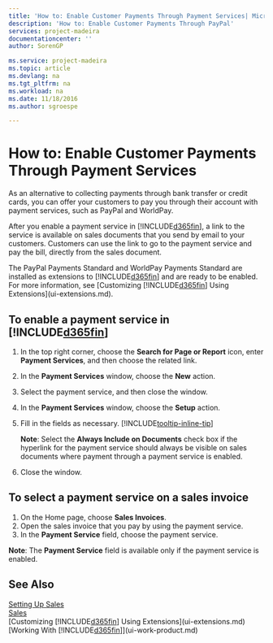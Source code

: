 ```yaml
---
title: 'How to: Enable Customer Payments Through Payment Services| Microsoft Docs'
description: 'How to: Enable Customer Payments Through PayPal'
services: project-madeira
documentationcenter: ''
author: SorenGP

ms.service: project-madeira
ms.topic: article
ms.devlang: na
ms.tgt_pltfrm: na
ms.workload: na
ms.date: 11/18/2016
ms.author: sgroespe

---
```

# How to: Enable Customer Payments Through Payment Services
As an alternative to collecting payments through bank transfer or credit cards, you can offer your customers to pay you through their account with payment services, such as PayPal and WorldPay.

After you enable a payment service in [!INCLUDE[d365fin](includes/d365fin_md.md)], a link to the service is available on sales documents that you send by email to your customers. Customers can use the link to go to the payment service and pay the bill, directly from the sales document.

The PayPal Payments Standard and WorldPay Payments Standard are installed as extensions to [!INCLUDE[d365fin](includes/d365fin_md.md)] and are ready to be enabled. For more information, see [Customizing [!INCLUDE[d365fin](includes/d365fin_md.md)] Using Extensions](ui-extensions.md).

## To enable a payment service in [!INCLUDE[d365fin](includes/d365fin_md.md)]
1. In the top right corner, choose the **Search for Page or Report** icon, enter **Payment Services**, and then choose the related link.  
2. In the **Payment Services** window, choose the **New** action.
3. Select the payment service, and then close the window.
4. In the **Payment Services** window, choose the **Setup** action.
5. Fill in the fields as necessary. [!INCLUDE[tooltip-inline-tip](includes/tooltip-inline-tip_md.md)]

    **Note**: Select the **Always Include on Documents** check box if the hyperlink for the payment service should always be visible on sales documents where payment through a payment service is enabled.
6. Close the window.

## To select a payment service on a sales invoice
1. On the Home page, choose **Sales Invoices**.
2. Open the sales invoice that you pay by using the payment service.
3. In the **Payment Service** field, choose the payment service.

**Note**: The **Payment Service** field is available only if the payment service is enabled.   

## See Also
[Setting Up Sales](sales-setup-sales.md)  
[Sales](sales-manage-sales.md)  
[Customizing [!INCLUDE[d365fin](includes/d365fin_md.md)] Using Extensions](ui-extensions.md)  
[Working With [!INCLUDE[d365fin](includes/d365fin_md.md)]](ui-work-product.md)
